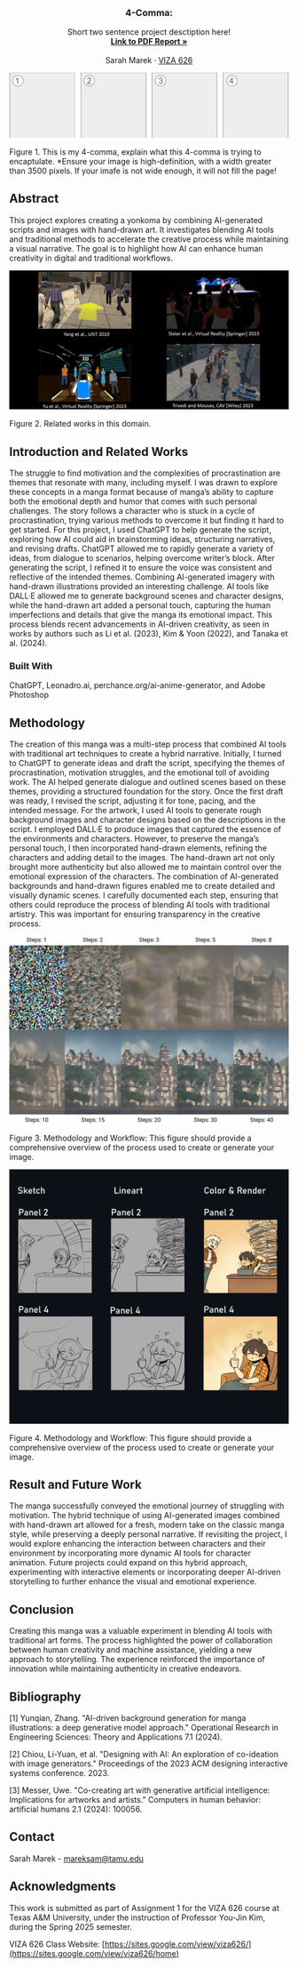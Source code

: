 <!-- Improved compatibility of back to top link: See: https://github.com/othneildrew/Best-README-Template/pull/73 -->
<a id="readme-top"></a>

<!-- PROJECT SHIELDS -->
<!--
*** I'm using markdown "reference style" links for readability.
*** Reference links are enclosed in brackets [ ] instead of parentheses ( ).
*** See the bottom of this document for the declaration of the reference variables
*** for contributors-url, forks-url, etc. This is an optional, concise syntax you may use.
*** https://www.markdownguide.org/basic-syntax/#reference-style-links
-->




<!-- PROJECT LOGO -->
<br />
<div align="center">
  </a>

  <h3 align="center">4-Comma: </h3>

  <p align="center">
    Short two sentence project desctiption here!
    <br />
    <a href="https://github.com/yujnkm/4-comma-Assignment_01/blob/main/pdf/Reality-Distortion-Room-ISMAR-23.pdf"><strong>Link to PDF Report »</strong></a>
    <br />
    <br />
    <a >Sarah Marek</a>
    &middot;
    <a href="https://sites.google.com/view/viza626/home">VIZA 626</a>
  </p>
</div>

[![4-comma][images-fig1]](https://example.com)

Figure 1. This is my 4-comma, explain what this 4-comma is trying to encaptulate. *Ensure your image is high-definition, with a width greater than 3500 pixels. If your imafe is not wide enough, it will not fill the page!

<!-- Abstract -->
## Abstract
This project explores creating a yonkoma by combining AI-generated scripts and images with hand-drawn art. It investigates blending AI tools and traditional methods to accelerate the creative process while maintaining a visual narrative. The goal is to highlight how AI can enhance human creativity in digital and traditional workflows.

[![4-comma][images-fig2]](https://example.com)

Figure 2. Related works in this domain. 

<!-- Introduction and Related Works -->
## Introduction and Related Works

The struggle to find motivation and the complexities of procrastination are themes that resonate with many, including myself. I was drawn to explore these concepts in a manga format because of manga’s ability to capture both the emotional depth and humor that comes with such personal challenges. The story follows a character who is stuck in a cycle of procrastination, trying various methods to overcome it but finding it hard to get started.
For this project, I used ChatGPT to help generate the script, exploring how AI could aid in brainstorming ideas, structuring narratives, and revising drafts. ChatGPT allowed me to rapidly generate a variety of ideas, from dialogue to scenarios, helping overcome writer’s block. After generating the script, I refined it to ensure the voice was consistent and reflective of the intended themes.
Combining AI-generated imagery with hand-drawn illustrations provided an interesting challenge. AI tools like DALL·E allowed me to generate background scenes and character designs, while the hand-drawn art added a personal touch, capturing the human imperfections and details that give the manga its emotional impact. This process blends recent advancements in AI-driven creativity, as seen in works by authors such as Li et al. (2023), Kim & Yoon (2022), and Tanaka et al. (2024).

### Built With

ChatGPT, Leonadro.ai, perchance.org/ai-anime-generator, and Adobe Photoshop

## Methodology

The creation of this manga was a multi-step process that combined AI tools with traditional art techniques to create a hybrid narrative. Initially, I turned to ChatGPT to generate ideas and draft the script, specifying the themes of procrastination, motivation struggles, and the emotional toll of avoiding work. The AI helped generate dialogue and outlined scenes based on these themes, providing a structured foundation for the story. Once the first draft was ready, I revised the script, adjusting it for tone, pacing, and the intended message.
For the artwork, I used AI tools to generate rough background images and character designs based on the descriptions in the script. I employed DALL·E to produce images that captured the essence of the environments and characters. However, to preserve the manga’s personal touch, I then incorporated hand-drawn elements, refining the characters and adding detail to the images. The hand-drawn art not only brought more authenticity but also allowed me to maintain control over the emotional expression of the characters.
The combination of AI-generated backgrounds and hand-drawn figures enabled me to create detailed and visually dynamic scenes. I carefully documented each step, ensuring that others could reproduce the process of blending AI tools with traditional artistry. This was important for ensuring transparency in the creative process.

[![4-comma][images-fig3]](https://example.com)

Figure 3. Methodology and Workflow: This figure should provide a comprehensive overview of the process used to create or generate your image.

[![4-comma][images-fig4]](https://example.com)

Figure 4.  Methodology and Workflow: This figure should provide a comprehensive overview of the process used to create or generate your image.

## Result and Future Work
The manga successfully conveyed the emotional journey of struggling with motivation. The hybrid technique of using AI-generated images combined with hand-drawn art allowed for a fresh, modern take on the classic manga style, while preserving a deeply personal narrative. If revisiting the project, I would explore enhancing the interaction between characters and their environment by incorporating more dynamic AI tools for character animation. Future projects could expand on this hybrid approach, experimenting with interactive elements or incorporating deeper AI-driven storytelling to further enhance the visual and emotional experience.



## Conclusion
Creating this manga was a valuable experiment in blending AI tools with traditional art forms. The process highlighted the power of collaboration between human creativity and machine assistance, yielding a new approach to storytelling. The experience reinforced the importance of innovation while maintaining authenticity in creative endeavors.


<!-- Bibliography -->
## Bibliography 
[1] Yunqian, Zhang. "AI-driven background generation for manga illustrations: a deep generative model approach." Operational Research in Engineering Sciences: Theory and Applications 7.1 (2024).

[2] Chiou, Li-Yuan, et al. "Designing with AI: An exploration of co-ideation with image generators." Proceedings of the 2023 ACM designing interactive systems conference. 2023.

[3] Messer, Uwe. "Co-creating art with generative artificial intelligence: Implications for artworks and artists." Computers in human behavior: artificial humans 2.1 (2024): 100056.



<!-- CONTACT -->
## Contact

Sarah Marek - mareksam@tamu.edu




<!-- ACKNOWLEDGMENTS -->
## Acknowledgments

This work is submitted as part of Assignment 1 for the VIZA 626 course at Texas A&M University, under the instruction of Professor You-Jin Kim, during the Spring 2025 semester.

VIZA 626 Class Website: [https://sites.google.com/view/viza626/](https://sites.google.com/view/viza626/home)

<!-- MARKDOWN LINKS & IMAGES -->
<!-- https://www.markdownguide.org/basic-syntax/#reference-style-links -->
[contributors-shield]: https://img.shields.io/github/contributors/othneildrew/Best-README-Template.svg?style=for-the-badge
[contributors-url]: https://github.com/othneildrew/Best-README-Template/graphs/contributors
[forks-shield]: https://img.shields.io/github/forks/othneildrew/Best-README-Template.svg?style=for-the-badge
[forks-url]: https://github.com/othneildrew/Best-README-Template/network/members
[stars-shield]: https://img.shields.io/github/stars/othneildrew/Best-README-Template.svg?style=for-the-badge
[stars-url]: https://github.com/othneildrew/Best-README-Template/stargazers
[issues-shield]: https://img.shields.io/github/issues/othneildrew/Best-README-Template.svg?style=for-the-badge
[issues-url]: https://github.com/othneildrew/Best-README-Template/issues
[license-shield]: https://img.shields.io/github/license/othneildrew/Best-README-Template.svg?style=for-the-badge
[license-url]: https://github.com/othneildrew/Best-README-Template/blob/master/LICENSE.txt
[linkedin-shield]: https://img.shields.io/badge/-LinkedIn-black.svg?style=for-the-badge&logo=linkedin&colorB=555
[linkedin-url]: https://linkedin.com/in/othneildrew
[product-screenshot]: images/screenshot.png
[images-fig1]: images/fig1.png
[images-fig2]: images/fig2.jpg
[images-fig3]: images/fig3.jpg
[images-fig4]: images/fig4.png
[images-fig5]: images/fig5.png
[images-fig6]: images/fig6.png
[Next.js]: https://img.shields.io/badge/next.js-000000?style=for-the-badge&logo=nextdotjs&logoColor=white
[Next-url]: https://nextjs.org/
[React.js]: https://img.shields.io/badge/React-20232A?style=for-the-badge&logo=react&logoColor=61DAFB
[React-url]: https://reactjs.org/
[Vue.js]: https://img.shields.io/badge/Vue.js-35495E?style=for-the-badge&logo=vuedotjs&logoColor=4FC08D
[Vue-url]: https://vuejs.org/
[Angular.io]: https://img.shields.io/badge/Angular-DD0031?style=for-the-badge&logo=angular&logoColor=white
[Angular-url]: https://angular.io/
[Svelte.dev]: https://img.shields.io/badge/Svelte-4A4A55?style=for-the-badge&logo=svelte&logoColor=FF3E00
[Svelte-url]: https://svelte.dev/
[Laravel.com]: https://img.shields.io/badge/Laravel-FF2D20?style=for-the-badge&logo=laravel&logoColor=white
[Laravel-url]: https://laravel.com
[Bootstrap.com]: https://img.shields.io/badge/Bootstrap-563D7C?style=for-the-badge&logo=bootstrap&logoColor=white
[Bootstrap-url]: https://getbootstrap.com
[JQuery.com]: https://img.shields.io/badge/jQuery-0769AD?style=for-the-badge&logo=jquery&logoColor=white
[JQuery-url]: https://jquery.com 
